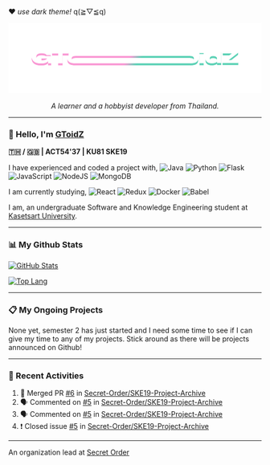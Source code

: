 ❤ *use dark theme!* q(≧▽≦q)

<p align="center">
  <img src="https://raw.githubusercontent.com/GToidZ/GToidZ/master/gtoidz-github.png" alt="Logo">
  <p align="center"><i>A learner and a hobbyist developer from Thailand.</i></p>
</p>

---
### 👋 Hello, I'm [GToidZ](https://github.com/GToidZ)

**🇹🇭 / 🇬🇧 | ACT54'37 | KU81 SKE19**

I have experienced and coded a project with,
![Java](https://img.shields.io/badge/java-%23ED8B00.svg?style=flat-square&logo=java&logoColor=white)
![Python](https://img.shields.io/badge/python-3670A0?style=flat-square&logo=python&logoColor=ffdd54)
![Flask](https://img.shields.io/badge/flask-%23000.svg?style=flat-square&logo=flask&logoColor=white)
![JavaScript](https://img.shields.io/badge/javascript-%23323330.svg?style=flat-square&logo=javascript&logoColor=%23F7DF1E)
![NodeJS](https://img.shields.io/badge/node.js-6DA55F?style=flat-square&logo=node.js&logoColor=white)
![MongoDB](https://img.shields.io/badge/MongoDB-%234ea94b.svg?style=flat-square&logo=mongodb&logoColor=white)

I am currently studying,
![React](https://img.shields.io/badge/react-%2320232a.svg?style=flat-square&logo=react&logoColor=%2361DAFB)
![Redux](https://img.shields.io/badge/redux-%23593d88.svg?style=flat-square&logo=redux&logoColor=white)
![Docker](https://img.shields.io/badge/docker-%230db7ed.svg?style=flat-square&logo=docker&logoColor=white)
![Babel](https://img.shields.io/badge/Babel-F9DC3e?style=flat-square&logo=babel&logoColor=black)

I am, an undergraduate Software and Knowledge Engineering student at [Kasetsart University](https://www.ku.ac.th/).

---
### 📊 My Github Stats
[![GitHub Stats](https://github-readme-stats.vercel.app/api?username=gtoidz&theme=synthwave&show_icons=true)](https://github.com/anuraghazra/github-readme-stats)

[![Top Lang](https://github-readme-stats.vercel.app/api/top-langs/?username=gtoidz&layout=compact&theme=synthwave)](https://github.com/anuraghazra/github-readme-stats)

---
### 📋 My Ongoing Projects
None yet, semester 2 has just started and I need some time to see if I can give my time to any of my projects. Stick around as there will be projects announced on Github!

---
### 🌠 Recent Activities

<!--START_SECTION:activity-->
1. 🎉 Merged PR [#6](https://github.com/Secret-Order/SKE19-Project-Archive/pull/6) in [Secret-Order/SKE19-Project-Archive](https://github.com/Secret-Order/SKE19-Project-Archive)
2. 🗣 Commented on [#5](https://github.com/Secret-Order/SKE19-Project-Archive/issues/5) in [Secret-Order/SKE19-Project-Archive](https://github.com/Secret-Order/SKE19-Project-Archive)
3. 🗣 Commented on [#5](https://github.com/Secret-Order/SKE19-Project-Archive/issues/5) in [Secret-Order/SKE19-Project-Archive](https://github.com/Secret-Order/SKE19-Project-Archive)
4. ❗️ Closed issue [#5](https://github.com/Secret-Order/SKE19-Project-Archive/issues/5) in [Secret-Order/SKE19-Project-Archive](https://github.com/Secret-Order/SKE19-Project-Archive)
<!--END_SECTION:activity-->

---
An organization lead at [Secret Order](https://github.com/Secret-Order)
